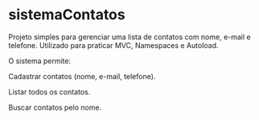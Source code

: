 # sistemaContatos

 Projeto simples para gerenciar uma lista de contatos com nome, e-mail e telefone. Utilizado para praticar MVC, Namespaces e Autoload.
 
O sistema  permite:

Cadastrar contatos (nome, e-mail, telefone).

Listar todos os contatos.

Buscar contatos pelo nome.
